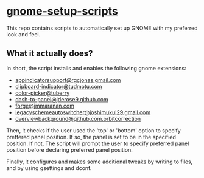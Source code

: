 
# [gnome-setup-scripts](https://github.com/amjadodeh/gnome-setup-scripts)

This repo contains scripts to automatically set up GNOME with my preferred look and feel.

## What it actually does?

In short, the script installs and enables the following gnome extensions:

- [appindicatorsupport@rgcjonas.gmail.com](https://extensions.gnome.org/extension/615/appindicator-support/)
- [clipboard-indicator@tudmotu.com](https://extensions.gnome.org/extension/779/clipboard-indicator/)
- [color-picker@tuberry](https://extensions.gnome.org/extension/3396/color-picker/)
- [dash-to-panel@jderose9.github.com](https://extensions.gnome.org/extension/1160/dash-to-panel/)
- [forge@jmmaranan.com](https://extensions.gnome.org/extension/4481/forge/)
- [legacyschemeautoswitcher@joshimukul29.gmail.com](https://extensions.gnome.org/extension/4998/legacy-gtk3-theme-scheme-auto-switcher/)
- [overviewbackground@github.com.orbitcorrection](https://extensions.gnome.org/extension/5856/overview-background/)

Then, it checks if the user used the 'top' or 'bottom' option to specify preffered panel position. If so, the panel is set to be in the specified position. If not, The script will prompt the user to specify preferred panel position before declaring preferred panel position.

Finally, it configures and makes some additional tweaks by writing to files, and by using gsettings and dconf.

